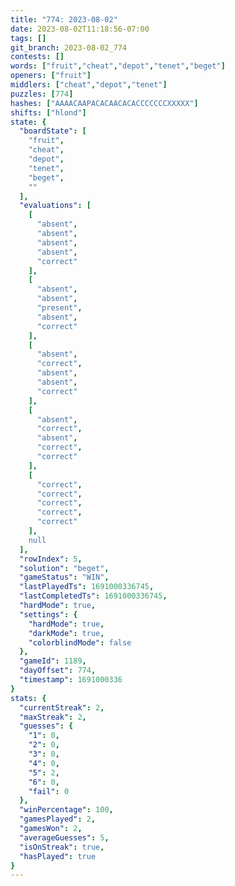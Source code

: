 ```yaml
---
title: "774: 2023-08-02"
date: 2023-08-02T11:18:56-07:00
tags: []
git_branch: 2023-08-02_774
contests: []
words: ["fruit","cheat","depot","tenet","beget"]
openers: ["fruit"]
middlers: ["cheat","depot","tenet"]
puzzles: [774]
hashes: ["AAAACAAPACACAACACACCCCCCCXXXXX"]
shifts: ["hlond"]
state: {
  "boardState": [
    "fruit",
    "cheat",
    "depot",
    "tenet",
    "beget",
    ""
  ],
  "evaluations": [
    [
      "absent",
      "absent",
      "absent",
      "absent",
      "correct"
    ],
    [
      "absent",
      "absent",
      "present",
      "absent",
      "correct"
    ],
    [
      "absent",
      "correct",
      "absent",
      "absent",
      "correct"
    ],
    [
      "absent",
      "correct",
      "absent",
      "correct",
      "correct"
    ],
    [
      "correct",
      "correct",
      "correct",
      "correct",
      "correct"
    ],
    null
  ],
  "rowIndex": 5,
  "solution": "beget",
  "gameStatus": "WIN",
  "lastPlayedTs": 1691000336745,
  "lastCompletedTs": 1691000336745,
  "hardMode": true,
  "settings": {
    "hardMode": true,
    "darkMode": true,
    "colorblindMode": false
  },
  "gameId": 1189,
  "dayOffset": 774,
  "timestamp": 1691000336
}
stats: {
  "currentStreak": 2,
  "maxStreak": 2,
  "guesses": {
    "1": 0,
    "2": 0,
    "3": 0,
    "4": 0,
    "5": 2,
    "6": 0,
    "fail": 0
  },
  "winPercentage": 100,
  "gamesPlayed": 2,
  "gamesWon": 2,
  "averageGuesses": 5,
  "isOnStreak": true,
  "hasPlayed": true
}
---
```

<!-- more -->
